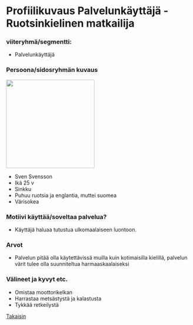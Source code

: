 # Profiilikuvaus Palvelunkäyttäjä - Ruotsinkielinen matkailija


### viiteryhmä/segmentti:

* Palvelunkäyttäjä


### Persoona/sidosryhmän kuvaus

<img src="https://openclipart.org/image/2400px/svg_to_png/19552/gounis-VN-Ghostqvist-1.png"  width="240">

* Sven Svensson
* Ikä 25 v
* Sinkku
* Puhuu ruotsia ja englantia, muttei suomea
* Värisokea


### Motiivi käyttää/soveltaa palvelua? 

* Käyttäjä haluaa tutustua ulkomaalaiseen luontoon.


### Arvot  

* Palvelun pitää olla käytettävissä muilla kuin kotimaisilla kielillä, palvelun värit tulee olla suunniteltua harmaaskaalaiseksi

### Välineet ja kyvyt etc.

* Omistaa moottorikelkan
* Harrastaa metsästystä ja kalastusta
* Tykkää retkeilystä

<a href="https://gitlab.labranet.jamk.fi/ttos0100-kurssi-2019/kurssi-ttos0100/blob/master/dokumentit/02-vaatimusmaarittely/vaatimusmaarittely.md">Takaisin</a>